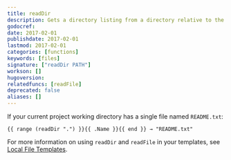 ```yaml
---
title: readDir
description: Gets a directory listing from a directory relative to the current working directory.
godocref:
date: 2017-02-01
publishdate: 2017-02-01
lastmod: 2017-02-01
categories: [functions]
keywords: [files]
signature: ["readDir PATH"]
workson: []
hugoversion:
relatedfuncs: [readFile]
deprecated: false
aliases: []
---
```


If your current project working directory has a single file named `README.txt`:

```
{{ range (readDir ".") }}{{ .Name }}{{ end }} → "README.txt"
```

For more information on using `readDir` and `readFile` in your templates, see [Local File Templates][local].

[local]: /templates/files/

